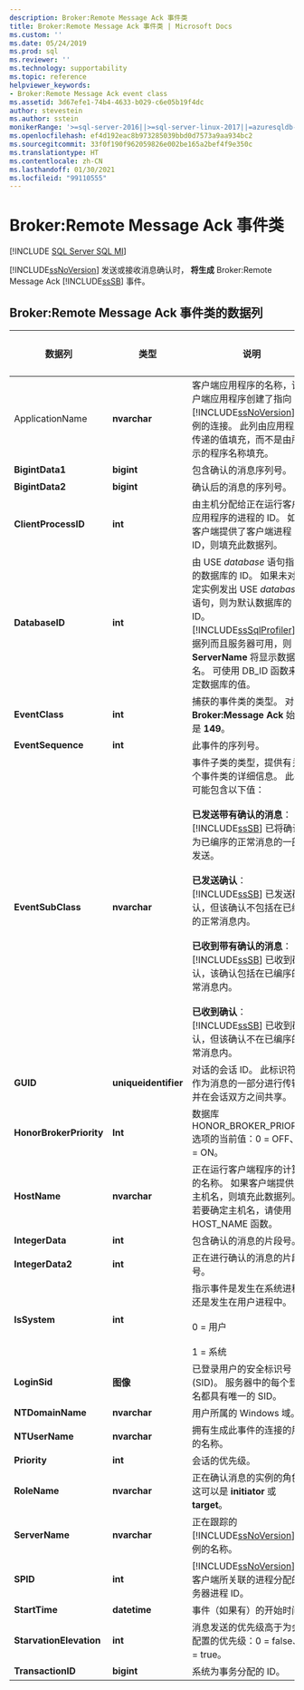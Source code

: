 ```yaml
---
description: Broker:Remote Message Ack 事件类
title: Broker:Remote Message Ack 事件类 | Microsoft Docs
ms.custom: ''
ms.date: 05/24/2019
ms.prod: sql
ms.reviewer: ''
ms.technology: supportability
ms.topic: reference
helpviewer_keywords:
- Broker:Remote Message Ack event class
ms.assetid: 3d67efe1-74b4-4633-b029-c6e05b19f4dc
author: stevestein
ms.author: sstein
monikerRange: '>=sql-server-2016||>=sql-server-linux-2017||=azuresqldb-mi-current'
ms.openlocfilehash: ef4d192eac8b973285039bbd0d7573a9aa934bc2
ms.sourcegitcommit: 33f0f190f962059826e002be165a2bef4f9e350c
ms.translationtype: HT
ms.contentlocale: zh-CN
ms.lasthandoff: 01/30/2021
ms.locfileid: "99110555"
---
```

# <a name="brokerremote-message-ack-event-class"></a>Broker:Remote Message Ack 事件类

[!INCLUDE [SQL Server SQL MI](../../includes/applies-to-version/sql-asdbmi.md)]

[!INCLUDE[ssNoVersion](../../includes/ssnoversion-md.md)] 发送或接收消息确认时， **将生成** Broker:Remote Message Ack [!INCLUDE[ssSB](../../includes/sssb-md.md)] 事件。  
  
## <a name="brokerremote-message-ack-event-class-data-columns"></a>Broker:Remote Message Ack 事件类的数据列  
  
|数据列|类型|说明|列号|可筛选|  
|-----------------|----------|-----------------|-------------------|----------------|  
|ApplicationName|**nvarchar**|客户端应用程序的名称，该客户端应用程序创建了指向 [!INCLUDE[ssNoVersion](../../includes/ssnoversion-md.md)]实例的连接。 此列由应用程序传递的值填充，而不是由所显示的程序名称填充。|10|是|  
|**BigintData1**|**bigint**|包含确认的消息序列号。|52|否|  
|**BigintData2**|**bigint**|确认后的消息的序列号。|53|否|  
|**ClientProcessID**|**int**|由主机分配给正在运行客户端应用程序的进程的 ID。 如果客户端提供了客户端进程 ID，则填充此数据列。|9|是|  
|**DatabaseID**|**int**|由 USE *database* 语句指定的数据库的 ID。 如果未对给定实例发出 USE *database* 语句，则为默认数据库的 ID。 [!INCLUDE[ssSqlProfiler](../../includes/sssqlprofiler-md.md)] 数据列而且服务器可用，则 **ServerName** 将显示数据库名。 可使用 DB_ID 函数来确定数据库的值。|3|是|  
|**EventClass**|**int**|捕获的事件类的类型。 对于 **Broker:Message Ack** 始终是 **149**。|27|否|  
|**EventSequence**|**int**|此事件的序列号。|51|否|  
|**EventSubClass**|**nvarchar**|事件子类的类型，提供有关每个事件类的详细信息。 此列可能包含以下值：<br /><br /> **已发送带有确认的消息**：<br />                    [!INCLUDE[ssSB](../../includes/sssb-md.md)] 已将确认作为已编序的正常消息的一部分发送。<br /><br /> **已发送确认**：<br />                    [!INCLUDE[ssSB](../../includes/sssb-md.md)] 已发送确认，但该确认不包括在已编序的正常消息内。<br /><br /> **已收到带有确认的消息**：<br />                  [!INCLUDE[ssSB](../../includes/sssb-md.md)] 已收到确认，该确认包括在已编序的正常消息内。<br /><br /> **已收到确认**：<br />                  [!INCLUDE[ssSB](../../includes/sssb-md.md)] 已收到确认，但该确认不在已编序的正常消息内。|21|是|  
|**GUID**|**uniqueidentifier**|对话的会话 ID。 此标识符将作为消息的一部分进行传输，并在会话双方之间共享。|54|否|  
|**HonorBrokerPriority**|**Int**|数据库 HONOR_BROKER_PRIORITY 选项的当前值：0 = OFF、1 = ON。|32|是|  
|**HostName**|**nvarchar**|正在运行客户端程序的计算机的名称。 如果客户端提供了主机名，则填充此数据列。 若要确定主机名，请使用 HOST_NAME 函数。|8|是|  
|**IntegerData**|**int**|包含确认的消息的片段号。|25|否|  
|**IntegerData2**|**int**|正在进行确认的消息的片段号。|55|否|  
|**IsSystem**|**int**|指示事件是发生在系统进程中还是发生在用户进程中。<br /><br /> 0 = 用户<br /><br /> 1 = 系统|60|否|  
|**LoginSid**|**图像**|已登录用户的安全标识号 (SID)。 服务器中的每个登录名都具有唯一的 SID。|41|是|  
|**NTDomainName**|**nvarchar**|用户所属的 Windows 域。|7|是|  
|**NTUserName**|**nvarchar**|拥有生成此事件的连接的用户的名称。|6|是|  
|**Priority**|**int**|会话的优先级。|5|是|  
|**RoleName**|**nvarchar**|正在确认消息的实例的角色。 这可以是 **initiator** 或 **target**。|38|否|  
|**ServerName**|**nvarchar**|正在跟踪的 [!INCLUDE[ssNoVersion](../../includes/ssnoversion-md.md)] 实例的名称。|26|否|  
|**SPID**|**int**|[!INCLUDE[ssNoVersion](../../includes/ssnoversion-md.md)] 为客户端所关联的进程分配的服务器进程 ID。|12|是|  
|**StartTime**|**datetime**|事件（如果有）的开始时间。|14|是|  
|**StarvationElevation**|**int**|消息发送的优先级高于为会话配置的优先级：0 = false、1 = true。|33|是|  
|**TransactionID**|**bigint**|系统为事务分配的 ID。|4|否|  
  
  
